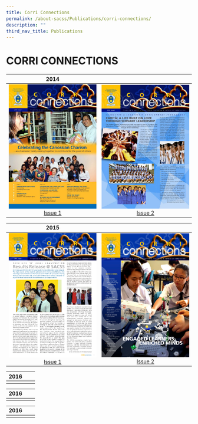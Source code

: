 ```yaml
---
title: Corri Connections
permalink: /about-sacss/Publications/corri-connections/
description: ""
third_nav_title: Publications
---
```

# CORRI CONNECTIONS

|  2014 |   | 
|:---:|:---:|
| ![](/images/About%20us/CORRI%20CONNECTIONS/corri14.jpg) [Issue 1](/files/About%20us/SAC_14_CC-web.pdf) | ![](/images/About%20us/CORRI%20CONNECTIONS/sac_corri_14_issue2.jpg) [Issue 2](/files/About%20us/SAC_14_CC2-web.pdf) |

|2015  |   | 
|:---:|:---:|
|![](/images/About%20us/CORRI%20CONNECTIONS/SAC15-CORRI1-web_pages-to-jpg-0001.jpg)  [Issue 1](/files/About%20us/SAC15-CORRI1-web.pdf) | ![](/images/About%20us/CORRI%20CONNECTIONS/SAC15-CORRI_2-web_page-0001.jpg) [Issue 2](/files/About%20us/SAC15-CORRI_2-web.pdf)| 

|  2016 |   |   |
|:---:|:---:|:---:|
|   |   |   |




|  2016 |   |   |
|:---:|:---:|:---:|
|   |   |   |



|  2016 |   |   |
|:---:|:---:|:---:|
|   |   |   |